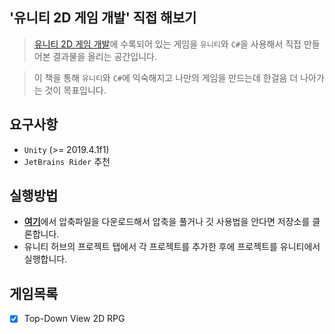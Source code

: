## '유니티 2D 게임 개발' 직접 해보기

> [유니티 2D 게임 개발](https://www.aladin.co.kr/shop/wproduct.aspx?ItemId=237699268)에 수록되어 있는 게임을 `유니티`와 `C#`을 사용해서 직접 만들어본 결과물을 올리는 공간입니다.

> 이 책을 통해 `유니티`와 `C#`에 익숙해지고 나만의 게임을 만드는데 한걸음 더 나아가는 것이 목표입니다.

## 요구사항
* `Unity` (>= 2019.4.1f1)
* `JetBrains Rider` 추천

## 실행방법
* [**여기**](https://github.com/LeapRealm/Hands-On-Developing-2D-Games-with-Unity/archive/master.zip)에서 압축파일을 다운로드해서 압축을 풀거나 깃 사용법을 안다면 저장소를 클론합니다.
* 유니티 허브의 프로젝트 탭에서 각 프로젝트를 추가한 후에 프로젝트를 유니티에서 실행합니다.

## 게임목록
- [X] Top-Down View 2D RPG
